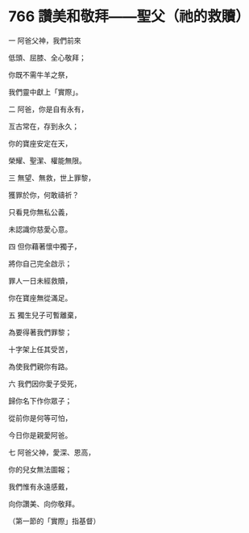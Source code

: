 # 766 讚美和敬拜——聖父（祂的救贖）

一 阿爸父神，我們前來

低頭、屈膝、全心敬拜；

你既不需牛羊之祭，

我們靈中獻上「實際」。

二 阿爸，你是自有永有，

亙古常在，存到永久；

你的寶座安定在天，

榮耀、聖潔、權能無限。

三 無望、無救，世上罪黎，

獲罪於你，何敢禱祈？

只看見你無私公義，

未認識你慈愛心意。

四 但你藉著懷中獨子，

將你自己完全啟示；

罪人一日未經救贖，

你在寶座無從滿足。

五 獨生兒子可暫離棄，

為要得著我們罪黎；

十字架上任其受苦，

為使我們親你有路。

六 我們因你愛子受死，

歸你名下作你眾子；

從前你是何等可怕，

今日你是親愛阿爸。

七 阿爸父神，愛深、恩高，

你的兒女無法圖報；

我們惟有永遠感戴，

向你讚美、向你敬拜。

（第一節的「實際」指基督）

